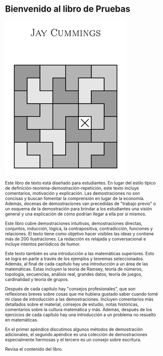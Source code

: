 # Bienvenido al libro de Pruebas

<img src="chap_01/img/portada.png" alt="jay_cummings_proofs" style="width: 400px;"/> 

Este libro de texto está diseñado para estudiantes. En lugar del estilo típico de definición-teorema-demostración-repetición, este texto incluye comentarios, motivación y explicación. Las demostraciones no son concisas y buscan fomentar la comprensión en lugar de la economía. Además, docenas de demostraciones van precedidas de "trabajo previo" o un esquema de la demostración para brindar a los estudiantes una visión general y una explicación de cómo podrían llegar a ella por sí mismos.

Este libro cubre demostraciones intuitivas, demostraciones directas, conjuntos, inducción, lógica, la contrapositiva, contradicción, funciones y relaciones. El texto tiene como objetivo hacer visibles las ideas y contiene más de 200 ilustraciones. La redacción es relajada y conversacional e incluye intentos periódicos de humor.

Este texto también es una introducción a las matemáticas superiores. Esto se logra en parte a través de los ejemplos y teoremas seleccionados. Además, al final de cada capítulo hay una introducción a un área de las matemáticas. Estas incluyen la teoría de Ramsey, teoría de números, topología, secuencias, análisis real, grandes datos, teoría de juegos, cardinalidad y teoría de grupos.

Después de cada capítulo hay "consejos profesionales", que son reflexiones breves sobre cosas que me hubiera gustado saber cuando tomé mi clase de introducción a las demostraciones. Incluyen comentarios más detallados sobre el material, consejos de estudio, notas históricas, comentarios sobre la cultura matemática y más. Además, después de los ejercicios de cada capítulo hay una introducción a un problema no resuelto en matemáticas.

En el primer apéndice discutimos algunos métodos de demostración adicionales, el segundo apéndice es una colección de demostraciones especialmente hermosas y el tercero es un consejo sobre escritura.

Revisa el contenido del libro.

```{tableofcontents}
```

